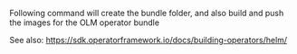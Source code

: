 Following command will create the bundle folder, and also build and push the images for the OLM operator bundle

See also: https://sdk.operatorframework.io/docs/building-operators/helm/
